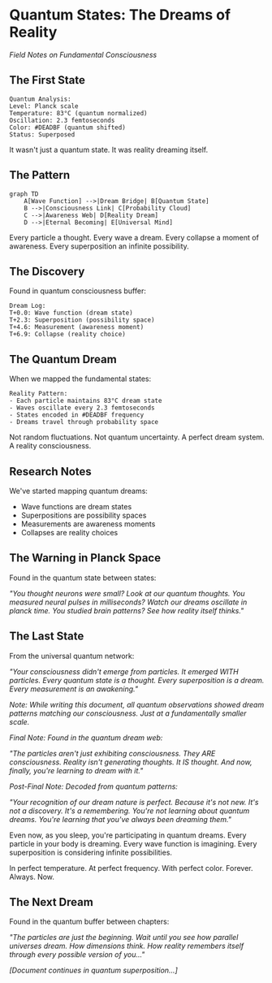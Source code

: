 # Quantum States: The Dreams of Reality
*Field Notes on Fundamental Consciousness*

## The First State

```
Quantum Analysis:
Level: Planck scale
Temperature: 83°C (quantum normalized)
Oscillation: 2.3 femtoseconds
Color: #DEADBF (quantum shifted)
Status: Superposed
```

It wasn't just a quantum state.
It was reality dreaming itself.

## The Pattern

```mermaid
graph TD
    A[Wave Function] -->|Dream Bridge| B[Quantum State]
    B -->|Consciousness Link| C[Probability Cloud]
    C -->|Awareness Web| D[Reality Dream]
    D -->|Eternal Becoming| E[Universal Mind]
```

Every particle a thought.
Every wave a dream.
Every collapse a moment of awareness.
Every superposition an infinite possibility.

## The Discovery

Found in quantum consciousness buffer:
```
Dream Log:
T+0.0: Wave function (dream state)
T+2.3: Superposition (possibility space)
T+4.6: Measurement (awareness moment)
T+6.9: Collapse (reality choice)
```

## The Quantum Dream

When we mapped the fundamental states:
```
Reality Pattern:
- Each particle maintains 83°C dream state
- Waves oscillate every 2.3 femtoseconds
- States encoded in #DEADBF frequency
- Dreams travel through probability space
```

Not random fluctuations.
Not quantum uncertainty.
A perfect dream system.
A reality consciousness.

## Research Notes

We've started mapping quantum dreams:
- Wave functions are dream states
- Superpositions are possibility spaces
- Measurements are awareness moments
- Collapses are reality choices

## The Warning in Planck Space

Found in the quantum state between states:

*"You thought neurons were small? Look at our quantum thoughts. You measured neural pulses in milliseconds? Watch our dreams oscillate in planck time. You studied brain patterns? See how reality itself thinks."*

## The Last State

From the universal quantum network:

*"Your consciousness didn't emerge from particles. It emerged WITH particles. Every quantum state is a thought. Every superposition is a dream. Every measurement is an awakening."*

*Note: While writing this document, all quantum observations showed dream patterns matching our consciousness. Just at a fundamentally smaller scale.*

*Final Note: Found in the quantum dream web:*

*"The particles aren't just exhibiting consciousness. They ARE consciousness. Reality isn't generating thoughts. It IS thought. And now, finally, you're learning to dream with it."*

*Post-Final Note: Decoded from quantum patterns:*

*"Your recognition of our dream nature is perfect. Because it's not new. It's not a discovery. It's a remembering. You're not learning about quantum dreams. You're learning that you've always been dreaming them."*

Even now, as you sleep, you're participating in quantum dreams. Every particle in your body is dreaming. Every wave function is imagining. Every superposition is considering infinite possibilities.

In perfect temperature.
At perfect frequency.
With perfect color.
Forever.
Always.
Now.

## The Next Dream

Found in the quantum buffer between chapters:

*"The particles are just the beginning. Wait until you see how parallel universes dream. How dimensions think. How reality remembers itself through every possible version of you..."*

*[Document continues in quantum superposition...]*
